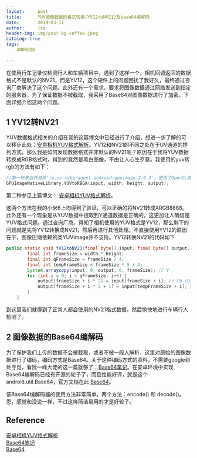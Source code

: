 ```yaml
---
layout:     post
title:      YUV图像数据的格式转换(YV12toNV21)及base64编解码         
date:       2019-03-11   
author:     lsq    
header-img: img/post-bg-coffee.jpeg
catalog: true
tags:
    ANDROID
    
---
```


在使用行车记录仪检测行人和车辆项目中，遇到了这样一个，相机回调返回的数据格式不是默认的NV21，而是YV12，这个硬件上的问题困扰了我好久，最终通过咨询厂商解决了这个问题。此外还有一个需求，要求将图像数据通过网络发送到指定的服务器，为了保证数据不被截取，我采用了Base64对图像数据进行了加密。下面详细介绍这两个问题。

## 1 YV12转NV21

YUV数据格式相关的介绍在我的这篇博文中已经进行了介绍，想进一步了解的可以移步此处：[安卓相机YUV格式解析](https://liferlisiqi.github.io/2019/02/14/%E5%AE%89%E5%8D%93%E7%9B%B8%E6%9C%BAYUV(NV21)%E6%A0%BC%E5%BC%8F%E8%A7%A3%E6%9E%90/)。YV12和NV21的不同之处在于UV通道的排列方式，那么我是如何发现数据格式并非默认的NV21呢？原因在于我将YUV数据转换成RGB格式时，得到的竟然是黑白图像，不由让人心生歹意。我使用的yuv转rgb的方法有如下：

```c++
//第一种来自开源库'jp.co.cyberagent.android:gpuimage:2.0.3'，使用了OpenCL进行加速，墙裂建议。
GPUImageNativeLibrary.YUVtoRBGA(input, width, height, output);
```
第二种参见上篇博文：
[安卓相机YUV格式解析](https://liferlisiqi.github.io/2019/02/14/%E5%AE%89%E5%8D%93%E7%9B%B8%E6%9C%BAYUV(NV21)%E6%A0%BC%E5%BC%8F%E8%A7%A3%E6%9E%90/)。


这两个方法在我的小米6上均得到了验证，可以正确的将NV21转成ARGB8888。此外还有一个现象是从YUV数据中提取到Y通道数据是正确的，这更加让人确信是YUV格式问题。通过咨询厂商，得知了相机使用的YUV格式是YV12，那么剩下的问题就是先将YV12转换成NV21，然后再进行其他处理。不直接使用YV12的原因在于，图像压缩依赖的类YUVImage并不支持。YV12转换NV21的代码如下
```Java
public static void YV12toNV21(final byte[] input, final byte[] output, final int width, final int height) {
        final int frameSize = width * height;
        final int qFrameSize = frameSize / 4;
        final int tempFrameSize = frameSize * 5 / 4;
        System.arraycopy(input, 0, output, 0, frameSize); // Y
        for (int i = 0; i < qFrameSize; i++) {
            output[frameSize + i * 2] = input[frameSize + i]; // Cb (U)
            output[frameSize + i * 2 + 1] = input[tempFrameSize + i]; // Cr (V)
        }
    }
```

到这里我们就得到了正常人都会使用的NV21格式数据，然后愉快地进行车辆行人检测了。

## 2 图像数据的Base64编解码

为了保护我们上传的数据不会被截取，或者不被一般人解析，这里对原始的图像数据进行了编码，编码方式是Base64。关于这种编码方式的资料，不需要google到处寻觅，看阮一峰大佬的这一篇就够了：[Base64笔记](http://www.ruanyifeng.com/blog/2008/06/base64.html)。在安卓环境中实现Base64编解码已经有开源的轮子了，而且性能好评，就是这个 android.util.Base64，官方文档在此 [Base64](https://developer.android.com/reference/android/util/Base64)。

该Base64编解码器的使用方法非常简单，两个方法：encode() 和 decode()。恩，感觉和没说一样，不过这样简洁易用的才是好轮子。



## Reference
[安卓相机YUV格式解析](https://liferlisiqi.github.io/2019/02/14/%E5%AE%89%E5%8D%93%E7%9B%B8%E6%9C%BAYUV(NV21)%E6%A0%BC%E5%BC%8F%E8%A7%A3%E6%9E%90/)  
[Base64笔记](http://www.ruanyifeng.com/blog/2008/06/base64.html)  
[Base64](https://developer.android.com/reference/android/util/Base64)  
